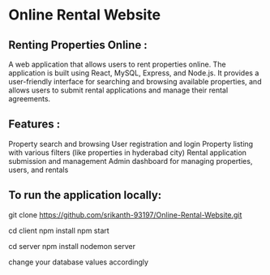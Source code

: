 # Online Rental Website
## Renting Properties Online :
A web application that allows users to rent properties online. The application is built using React, MySQL, Express, and Node.js. 
It provides a user-friendly interface for searching and browsing available properties, and allows users to submit rental applications 
and manage their rental agreements.

## Features : 
Property search and browsing
User registration and login
Property listing with  various filters (like properties in hyderabad city) 
Rental application submission and management 
Admin dashboard for managing properties, users, and rentals

## To run the application locally: 
git clone https://github.com/srikanth-93197/Online-Rental-Website.git

cd client 
npm install 
npm start

cd server
npm install 
nodemon server

change your database values accordingly 
